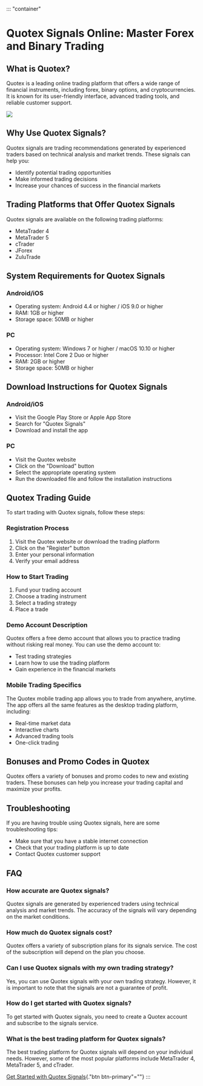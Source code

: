 ::: \"container\"
# Quotex Signals Online: Master Forex and Binary Trading

## What is Quotex?

Quotex is a leading online trading platform that offers a wide range of
financial instruments, including forex, binary options, and
cryptocurrencies. It is known for its user-friendly interface, advanced
trading tools, and reliable customer support.

[![](https://static.quotex.io/files/8_en/300_250.jpg)](https://traff.sbs/brokerqxsignupf)

## Why Use Quotex Signals?

Quotex signals are trading recommendations generated by experienced
traders based on technical analysis and market trends. These signals can
help you:

-   Identify potential trading opportunities
-   Make informed trading decisions
-   Increase your chances of success in the financial markets

## Trading Platforms that Offer Quotex Signals

Quotex signals are available on the following trading platforms:

-   MetaTrader 4
-   MetaTrader 5
-   cTrader
-   JForex
-   ZuluTrade

## System Requirements for Quotex Signals

### Android/iOS

-   Operating system: Android 4.4 or higher / iOS 9.0 or higher
-   RAM: 1GB or higher
-   Storage space: 50MB or higher

### PC

-   Operating system: Windows 7 or higher / macOS 10.10 or higher
-   Processor: Intel Core 2 Duo or higher
-   RAM: 2GB or higher
-   Storage space: 50MB or higher

## Download Instructions for Quotex Signals

### Android/iOS

-   Visit the Google Play Store or Apple App Store
-   Search for "Quotex Signals"
-   Download and install the app

### PC

-   Visit the Quotex website
-   Click on the "Download" button
-   Select the appropriate operating system
-   Run the downloaded file and follow the installation instructions

## Quotex Trading Guide

To start trading with Quotex signals, follow these steps:

### Registration Process

1.  Visit the Quotex website or download the trading platform
2.  Click on the "Register" button
3.  Enter your personal information
4.  Verify your email address

### How to Start Trading

1.  Fund your trading account
2.  Choose a trading instrument
3.  Select a trading strategy
4.  Place a trade

### Demo Account Description

Quotex offers a free demo account that allows you to practice trading
without risking real money. You can use the demo account to:

-   Test trading strategies
-   Learn how to use the trading platform
-   Gain experience in the financial markets

### Mobile Trading Specifics

The Quotex mobile trading app allows you to trade from anywhere,
anytime. The app offers all the same features as the desktop trading
platform, including:

-   Real-time market data
-   Interactive charts
-   Advanced trading tools
-   One-click trading

## Bonuses and Promo Codes in Quotex

Quotex offers a variety of bonuses and promo codes to new and existing
traders. These bonuses can help you increase your trading capital and
maximize your profits.

## Troubleshooting

If you are having trouble using Quotex signals, here are some
troubleshooting tips:

-   Make sure that you have a stable internet connection
-   Check that your trading platform is up to date
-   Contact Quotex customer support

## FAQ

### How accurate are Quotex signals?

Quotex signals are generated by experienced traders using technical
analysis and market trends. The accuracy of the signals will vary
depending on the market conditions.

### How much do Quotex signals cost?

Quotex offers a variety of subscription plans for its signals service.
The cost of the subscription will depend on the plan you choose.

### Can I use Quotex signals with my own trading strategy?

Yes, you can use Quotex signals with your own trading strategy. However,
it is important to note that the signals are not a guarantee of profit.

### How do I get started with Quotex signals?

To get started with Quotex signals, you need to create a Quotex account
and subscribe to the signals service.

### What is the best trading platform for Quotex signals?

The best trading platform for Quotex signals will depend on your
individual needs. However, some of the most popular platforms include
MetaTrader 4, MetaTrader 5, and cTrader.

[Get Started with Quotex
Signals](\%22https://traff.sbs/brokerqxsignup\%22){."btn
btn-primary"=""}
:::


